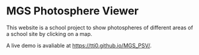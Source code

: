 # MGS Photosphere Viewer

This website is a school project to show photospheres of different areas of a school site by clicking on a map.

A live demo is avaliable at https://tti0.github.io/MGS_PSV/.

